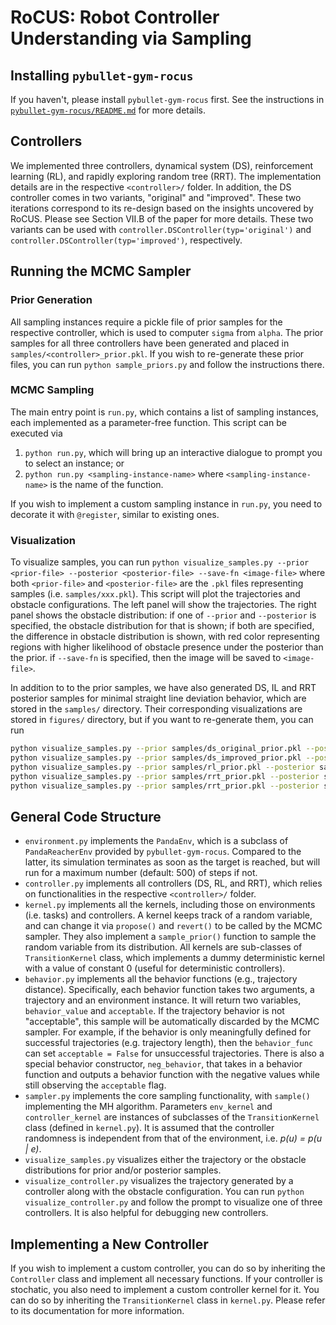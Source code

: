 # RoCUS: Robot Controller Understanding via Sampling

## Installing `pybullet-gym-rocus`
If you haven't, please install `pybullet-gym-rocus` first. See the instructions in [`pybullet-gym-rocus/README.md`](pybullet-gym-rocus/README.md) for more details. 

## Controllers
We implemented three controllers, dynamical system (DS), reinforcement learning (RL), and rapidly exploring random tree (RRT). The implementation details are in the respective `<controller>/` folder. In addition, the DS controller comes in two variants, "original" and "improved". These two iterations correspond to its re-design based on the insights uncovered by RoCUS. Please see Section VII.B of the paper for more details. These two variants can be used with `controller.DSController(typ='original')` and `controller.DSController(typ='improved')`, respectively. 

## Running the MCMC Sampler
### Prior Generation
All sampling instances require a pickle file of prior samples for the respective controller, which is used to computer `sigma` from `alpha`. The prior samples for all three controllers have been generated and placed in `samples/<controller>_prior.pkl`. If you wish to re-generate these prior files, you can run `python sample_priors.py` and follow the instructions there. 

### MCMC Sampling
The main entry point is `run.py`, which contains a list of sampling instances, each implemented as a parameter-free function. This script can be executed via 
1. `python run.py`, which will bring up an interactive dialogue to prompt you to select an instance; or
2. `python run.py <sampling-instance-name>` where `<sampling-instance-name>` is the name of the function. 

If you wish to implement a custom sampling instance in `run.py`, you need to decorate it with `@register`, similar to existing ones. 

### Visualization
To visualize samples, you can run `python visualize_samples.py --prior <prior-file> --posterior <posterior-file> --save-fn <image-file>` where both `<prior-file>` and `<posterior-file>` are the `.pkl` files representing samples (i.e. `samples/xxx.pkl`). This script will plot the trajectories and obstacle configurations. The left panel will show the trajectories. The right panel shows the obstacle distribution: if one of `--prior` and `--posterior` is specified, the obstacle distribution for that is shown; if both are specified, the difference in obstacle distribution is shown, with red color representing regions with higher likelihood of obstacle presence under the posterior than the prior. if `--save-fn` is specified, then the image will be saved to `<image-file>`. 

In addition to to the prior samples, we have also generated DS, IL and RRT posterior samples for minimal straight line deviation behavior, which are stored in the `samples/` directory. Their corresponding visualizations are stored in `figures/` directory, but if you want to re-generate them, you can run
```sh
python visualize_samples.py --prior samples/ds_original_prior.pkl --posterior samples/ds_original_min_end_distance.pkl --save-fn figures/ds_original_min_end_distance.png
python visualize_samples.py --prior samples/ds_improved_prior.pkl --posterior samples/ds_improved_min_end_distance.pkl --save-fn figures/ds_improved_min_end_distance.png
python visualize_samples.py --prior samples/rl_prior.pkl --posterior samples/rl_min_ee_distance.pkl --save-fn figures/rl_min_ee_distance.png
python visualize_samples.py --prior samples/rrt_prior.pkl --posterior samples/rrt_min_ee_distance.pkl --save-fn figures/rrt_min_ee_distance.png
python visualize_samples.py --prior samples/rrt_prior.pkl --posterior samples/rrt_max_illegibility.pkl --save-fn figures/rrt_max_illegibility.png
```

## General Code Structure
* `environment.py` implements the `PandaEnv`, which is a subclass of `PandaReacherEnv` provided by `pybullet-gym-rocus`. Compared to the latter, its simulation terminates as soon as the target is reached, but will run for a maximum number (default: 500) of steps if not. 
* `controller.py` implements all controllers (DS, RL, and RRT), which relies on functionalities in the respective `<controller>/` folder. 
* `kernel.py` implements all the kernels, including those on environments (i.e. tasks) and controllers. A kernel keeps track of a random variable, and can change it via `propose()` and `revert()` to be called by the MCMC sampler. They also implement a `sample_prior()` function to sample the random variable from its distribution. All kernels are sub-classes of `TransitionKernel` class, which implements a dummy deterministic kernel with a value of constant 0 (useful for deterministic controllers). 
* `behavior.py` implements all the behavior functions (e.g., trajectory distance). Specifically, each behavior function takes two arguments, a trajectory and an environment instance. It will return two variables, `behavior_value` and `acceptable`. If the trajectory behavior is not "acceptable", this sample will be automatically discarded by the MCMC sampler. For example, if the behavior is only meaningfully defined for successful trajectories (e.g. trajectory length), then the `behavior_func` can set `acceptable = False` for unsuccessful trajectories. There is also a special behavior constructor, `neg_behavior`, that takes in a behavior function and outputs a behavior function with the negative values while still observing the `acceptable` flag. 
* `sampler.py` implements the core sampling functionality, with `sample()` implementing the MH algorithm. Parameters `env_kernel` and `controller_kernel` are instances of subclasses of the `TransitionKernel` class (defined in `kernel.py`). It is assumed that the controller randomness is independent from that of the environment, i.e. _p(u) = p(u | e)_. 
* `visualize_samples.py` visualizes either the trajectory or the obstacle distributions for prior and/or posterior samples. 
* `visualize_controller.py` visualizes the trajectory generated by a controller along with the obstacle configuration. You can run `python visualize_controller.py` and follow the prompt to visualize one of three controllers. It is also helpful for debugging new controllers. 

## Implementing a New Controller
If you wish to implement a custom controller, you can do so by inheriting the `Controller` class and implement all necessary functions. If your controller is stochatic, you also need to implement a custom controller kernel for it. You can do so by inheriting the `TransitionKernel` class in `kernel.py`. Please refer to its documentation for more information. 
